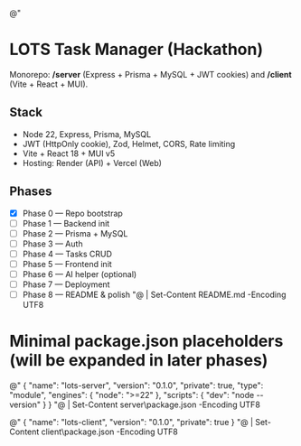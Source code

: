 @"
# LOTS Task Manager (Hackathon)

Monorepo: **/server** (Express + Prisma + MySQL + JWT cookies) and **/client** (Vite + React + MUI).

## Stack
- Node 22, Express, Prisma, MySQL
- JWT (HttpOnly cookie), Zod, Helmet, CORS, Rate limiting
- Vite + React 18 + MUI v5
- Hosting: Render (API) + Vercel (Web)

## Phases
- [x] Phase 0 — Repo bootstrap
- [ ] Phase 1 — Backend init
- [ ] Phase 2 — Prisma + MySQL
- [ ] Phase 3 — Auth
- [ ] Phase 4 — Tasks CRUD
- [ ] Phase 5 — Frontend init
- [ ] Phase 6 — AI helper (optional)
- [ ] Phase 7 — Deployment
- [ ] Phase 8 — README & polish
"@ | Set-Content README.md -Encoding UTF8

# Minimal package.json placeholders (will be expanded in later phases)

@"
{
  "name": "lots-server",
  "version": "0.1.0",
  "private": true,
  "type": "module",
  "engines": { "node": ">=22" },
  "scripts": {
    "dev": "node --version"
  }
}
"@ | Set-Content server\package.json -Encoding UTF8

@"
{
  "name": "lots-client",
  "version": "0.1.0",
  "private": true
}
"@ | Set-Content client\package.json -Encoding UTF8
